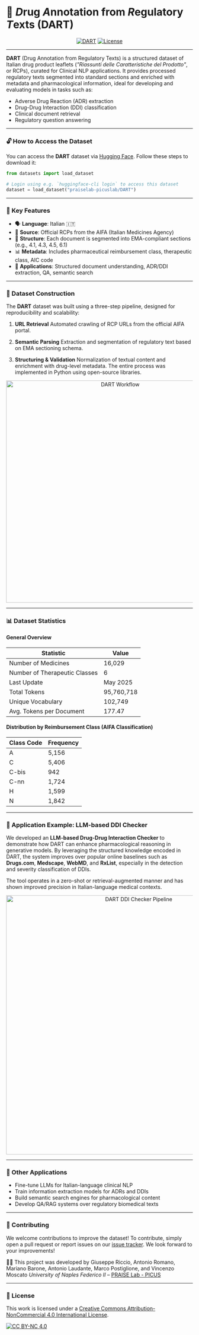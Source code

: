 # 💊 *D*rug *A*nnotation from *R*egulatory *T*exts (DART)

<div align="center">
    <a href="https://huggingface.co/datasets/praiselab-picuslab/DART" target="_blank"><img alt="DART"
        src="https://img.shields.io/badge/HuggingFace-DART-grey?style=for-the-badge&logo=huggingface&logoSize=auto&color=gold"/></a>
    <a href="LICENSE" target="_blank"><img alt="License"
        src="https://img.shields.io/badge/license-cc_by_nc_4.0-gray?style=for-the-badge&logo=creativecommons&logoColor=white&logoSize=auto&color=green"/></a>
</div>
<hr>

**DART** (Drug Annotation from Regulatory Texts) is a structured dataset of Italian drug product leaflets (*"Riassunti delle Caratteristiche del Prodotto"*, or RCPs), curated for Clinical NLP applications. It provides processed regulatory texts segmented into standard sections and enriched with metadata and pharmacological information, ideal for developing and evaluating models in tasks such as:

- Adverse Drug Reaction (ADR) extraction  
- Drug-Drug Interaction (DDI) classification  
- Clinical document retrieval  
- Regulatory question answering  
---
### 🔓 How to Access the Dataset

You can access the **DART** dataset via [Hugging Face](https://huggingface.co/datasets/praiselab-picuslab/DART). Follow these steps to download it:

```python
from datasets import load_dataset

# Login using e.g. `huggingface-cli login` to access this dataset
dataset = load_dataset("praiselab-picuslab/DART")
````

---

### 🌟 Key Features

* 🗣️ **Language**: Italian 🇮🇹
* 📄 **Source**: Official RCPs from the AIFA (Italian Medicines Agency)
* 🧩 **Structure**: Each document is segmented into EMA-compliant sections (e.g., 4.1, 4.3, 4.5, 6.1)
* 📊 **Metadata**: Includes pharmaceutical reimbursement class, therapeutic class, AIC code
* 🔬 **Applications**: Structured document understanding, ADR/DDI extraction, QA, semantic search

---

### 🔄 Dataset Construction

The **DART** dataset was built using a three-step pipeline, designed for reproducibility and scalability:

1. **URL Retrieval**
   Automated crawling of RCP URLs from the official AIFA portal.

2. **Semantic Parsing**
   Extraction and segmentation of regulatory text based on EMA sectioning schema.

3. **Structuring & Validation**
   Normalization of textual content and enrichment with drug-level metadata. The entire process was implemented in Python using open-source libraries.

<p align="center">
  <img src="DART_Workflow.png" alt="DART Workflow" width="600"/>
</p>

---

### 📊 Dataset Statistics

#### General Overview

| **Statistic**                 | **Value**  |
| ----------------------------- | ---------- |
| Number of Medicines           | 16,029     |
| Number of Therapeutic Classes | 6          |
| Last Update                   | May 2025   |
| Total Tokens                  | 95,760,718 |
| Unique Vocabulary             | 102,749    |
| Avg. Tokens per Document      | 177.47     |

#### Distribution by Reimbursement Class (AIFA Classification)

| **Class Code** | **Frequency** |
| -------------- | ------------- |
| A              | 5,156         |
| C              | 5,406         |
| C-bis          | 942           |
| C-nn           | 1,724         |
| H              | 1,599         |
| N              | 1,842         |

---

### 🚀 Application Example: LLM-based DDI Checker

We developed an **LLM-based Drug-Drug Interaction Checker** to demonstrate how DART can enhance pharmacological reasoning in generative models. By leveraging the structured knowledge encoded in DART, the system improves over popular online baselines such as **Drugs.com**, **Medscape**, **WebMD**, and **RxList**, especially in the detection and severity classification of DDIs.

The tool operates in a zero-shot or retrieval-augmented manner and has shown improved precision in Italian-language medical contexts.

<p align="center">
  <img src="DART_DDIChecker.png" alt="DART DDI Checker Pipeline" width="700"/>
</p>

---

### 🧠 Other Applications

* Fine-tune LLMs for Italian-language clinical NLP
* Train information extraction models for ADRs and DDIs
* Build semantic search engines for pharmacological content
* Develop QA/RAG systems over regulatory biomedical texts

---

### 🤝 Contributing

We welcome contributions to improve the dataset! To contribute, simply open a pull request or report issues on our [issue tracker](https://github.com/PRAISELab-PicusLab/DART/issues). We look forward to your improvements!

👨‍💻 This project was developed by Giuseppe Riccio, Antonio Romano, Mariano Barone, Antonio Laudante, Marco Postiglione, and Vincenzo Moscato
*University of Naples Federico II* – [PRAISE Lab - PICUS](https://github.com/PRAISELab-PicusLab/)

---

### 📜 License

This work is licensed under a
[Creative Commons Attribution-NonCommercial 4.0 International License](https://creativecommons.org/licenses/by-nc/4.0/).

[![CC BY-NC 4.0](https://licensebuttons.net/l/by-nc/4.0/88x31.png)](https://creativecommons.org/licenses/by-nc/4.0/)
